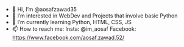 - 👋 Hi, I’m @aosafzawad35
- 👀 I’m interested in WebDev and Projects that involve basic Python
- 🌱 I’m currently learning Python, HTML, CSS, JS
- 📫 How to reach me: 
      Insta: @im_aosaf
      Facebook: https://www.facebook.com/aosaf.zawad.52/

<!---
aosafzawad35/aosafzawad35 is a ✨ special ✨ repository because its `README.md` (this file) appears on your GitHub profile.
You can click the Preview link to take a look at your changes.
--->
